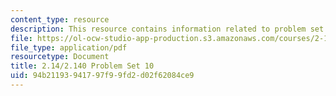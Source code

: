 ```yaml
---
content_type: resource
description: This resource contains information related to problem set 10.
file: https://ol-ocw-studio-app-production.s3.amazonaws.com/courses/2-14-analysis-and-design-of-feedback-control-systems-spring-2014/94b21193941797f99fd2d02f62084ce9_MIT2_14S14_Problem_Set_10.pdf
file_type: application/pdf
resourcetype: Document
title: 2.14/2.140 Problem Set 10
uid: 94b21193-9417-97f9-9fd2-d02f62084ce9
---
```

